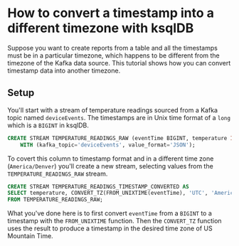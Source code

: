 <!-- title: How to convert a timestamp into a different timezone with ksqlDB -->
<!-- description: In this tutorial, learn how to convert a timestamp into a different timezone with ksqlDB, with step-by-step instructions and supporting code. -->

# How to convert a timestamp into a different timezone with ksqlDB

Suppose you want to create reports from a table and all the timestamps must be in a particular timezone, which happens to be different from the timezone of the Kafka data source. This tutorial shows how you can convert timestamp data into another timezone.

## Setup

You'll start with a stream of temperature readings sourced from a Kafka topic named `deviceEvents`.  The timestamps are in Unix time format of a `long` which is a `BIGINT` in ksqlDB.

```sql
CREATE STREAM TEMPERATURE_READINGS_RAW (eventTime BIGINT, temperature INT)
    WITH (kafka_topic='deviceEvents', value_format='JSON');
```
                    
To covert this column to timestamp format and in a different time zone (`America/Denver`) you'll create a new stream, 
selecting values from the `TEMPERATURE_READINGS_RAW` stream. 

```sql
CREATE STREAM TEMPERATURE_READINGS_TIMESTAMP_CONVERTED AS
SELECT temperature, CONVERT_TZ(FROM_UNIXTIME(eventTime), 'UTC', 'America/Denver') AS EVENTTIME_MT
FROM TEMPERATURE_READINGS_RAW;
```
What you've done here is to first convert `eventTime` from a `BIGINT` to a timestamp with the `FROM_UNIXTIME` function. Then the `CONVERT_TZ` function
uses the result to produce a timestamp in the desired time zone of US Mountain Time.
